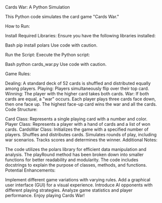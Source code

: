 Cards War: A Python Simulation

This Python code simulates the card game "Cards War."

How to Run:

Install Required Libraries:
Ensure you have the following libraries installed:

Bash
pip install polars
Use code with caution.

Run the Script:
Execute the Python script:

Bash
python cards_war.py
Use code with caution.

Game Rules:

Dealing: A standard deck of 52 cards is shuffled and distributed equally among players.
Playing: Players simultaneously flip over their top card.
Winning: The player with the higher card takes both cards.
War: If both cards are equal, a "war" occurs. Each player plays three cards face down, then one face up. The highest face-up card wins the war and all the cards.
Code Structure:

Card Class: Represents a single playing card with a number and color.
Player Class: Represents a player with a hand of cards and a list of won cards.
CardsWar Class:
Initializes the game with a specified number of players.
Shuffles and distributes cards.
Simulates rounds of play, including war scenarios.
Tracks scores and determines the winner.
Additional Notes:

The code utilizes the polars library for efficient data manipulation and analysis.
The playRound method has been broken down into smaller functions for better readability and modularity.
The code includes docstrings to explain the purpose of classes, methods, and functions.
Potential Enhancements:

Implement different game variations with varying rules.
Add a graphical user interface (GUI) for a visual experience.
Introduce AI opponents with different playing strategies.
Analyze game statistics and player performance.
Enjoy playing Cards War!